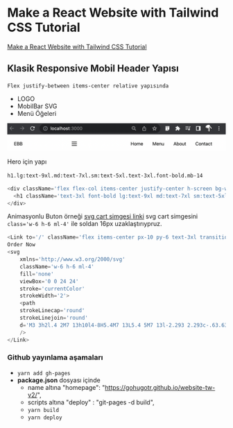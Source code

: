 # Make a React Website with Tailwind CSS Tutorial

[Make a React Website with Tailwind CSS Tutorial](https://www.youtube.com/watch?v=gOQ31Kc8H5E)

## Klasik Responsive Mobil Header Yapısı

`Flex justify-between items-center relative yapısında`

- LOGO
- MobilBar SVG
- Menü Öğeleri

<img src='2022-06-12-00-40-22.png' alt='menü' width='600px'>

Hero için yapı

`h1.lg:text-9xl.md:text-7xl.sm:text-5xl.text-3xl.font-bold.mb-14`

```js script
<div className='flex flex-col items-center justify-center h-screen bg-white'>
  <h1 className='text-3xl font-bold lg:text-9xl md:text-7xl sm:text-5xl mb-14'>Hero</h1>
</div>
```

Animasyonlu Buton örneği
[svg cart simgesi linki](https://heroicons.com/)
svg cart simgesini `class='w-6 h-6 ml-4'` ile soldan 16px uzaklaştırıypruz.

```js script
<Link to='/' className='flex items-center px-10 py-6 text-3xl transition duration-300 ease-in-out bg-yellow-500 rounded-full hover:bg-yellow-300 animate-bounce'>
Order Now
<svg
    xmlns='http://www.w3.org/2000/svg'
    className='w-6 h-6 ml-4'
    fill='none'
    viewBox='0 0 24 24'
    stroke='currentColor'
    strokeWidth='2'>
    <path
    strokeLinecap='round'
    strokeLinejoin='round'
    d='M3 3h2l.4 2M7 13h10l4-8H5.4M7 13L5.4 5M7 13l-2.293 2.293c-.63.63-.184 1.707.707 1.707H17m0 0a2 2 0 100 4 2 2 0 000-4zm-8 2a2 2 0 11-4 0 2 2 0 014 0z'
    />
</Link>
```

### Github yayınlama aşamaları

- `yarn add gh-pages`
- **package.json** dosyası içinde
  - name altına "homepage": "https://gohugotr.github.io/website-tw-v2/",
  - scripts altına "deploy" : "git-pages -d build",
  - `yarn build`
  - `yarn deploy`